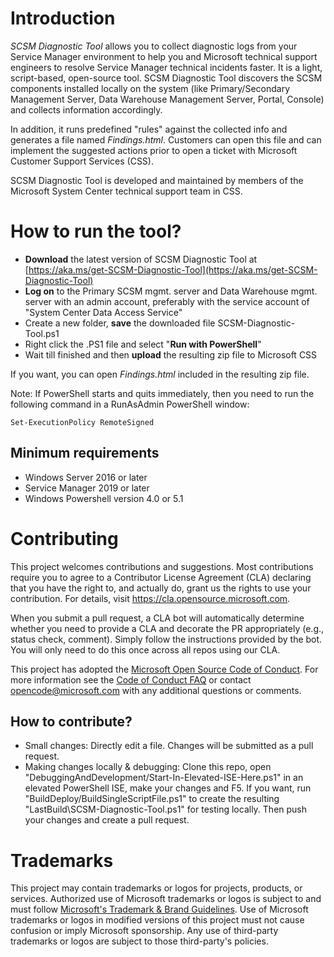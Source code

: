 # Introduction

*SCSM Diagnostic Tool* allows you to collect diagnostic logs from your Service Manager environment to help you and Microsoft technical support engineers to resolve Service Manager technical incidents faster. It is a light, script-based, open-source tool. SCSM Diagnostic Tool discovers the SCSM components installed locally on the system (like Primary/Secondary Management Server, Data Warehouse Management Server, Portal, Console) and collects information accordingly.

In addition, it runs predefined "rules" against the collected info and generates a file named *Findings.html*. Customers can open this file and can implement the suggested actions prior to open a ticket with Microsoft Customer Support Services (CSS).

SCSM Diagnostic Tool is developed and maintained by members of the Microsoft System Center technical support team in CSS.

# How to run the tool?

- **Download** the latest version of SCSM Diagnostic Tool at [https://aka.ms/get-SCSM-Diagnostic-Tool](https://aka.ms/get-SCSM-Diagnostic-Tool)
- **Log on** to the Primary SCSM mgmt. server and Data Warehouse mgmt. server with an admin account, preferably with the service account of "System Center Data Access Service"
- Create a new folder, **save** the downloaded file SCSM-Diagnostic-Tool.ps1
- Right click the .PS1 file and select "**Run with PowerShell**"
- Wait till finished and then **upload** the resulting zip file to Microsoft CSS

If you want, you can open *Findings.html* included in the resulting zip file.
 
Note: If PowerShell starts and quits immediately, then you need to run the following command in a RunAsAdmin PowerShell window:

`Set-ExecutionPolicy RemoteSigned`

## Minimum requirements

- Windows Server 2016 or later
- Service Manager 2019 or later
- Windows Powershell version 4.0 or 5.1

# Contributing

This project welcomes contributions and suggestions.  Most contributions require you to agree to a
Contributor License Agreement (CLA) declaring that you have the right to, and actually do, grant us
the rights to use your contribution. For details, visit https://cla.opensource.microsoft.com.

When you submit a pull request, a CLA bot will automatically determine whether you need to provide
a CLA and decorate the PR appropriately (e.g., status check, comment). Simply follow the instructions
provided by the bot. You will only need to do this once across all repos using our CLA.

This project has adopted the [Microsoft Open Source Code of Conduct](https://opensource.microsoft.com/codeofconduct/).
For more information see the [Code of Conduct FAQ](https://opensource.microsoft.com/codeofconduct/faq/) or
contact [opencode@microsoft.com](mailto:opencode@microsoft.com) with any additional questions or comments.

## How to contribute?

- Small changes: Directly edit a file. Changes will be submitted as a pull request.
- Making changes locally & debugging: Clone this repo, open "DebuggingAndDevelopment/Start-In-Elevated-ISE-Here.ps1" in an elevated PowerShell ISE, make your changes and F5. If you want, run "BuildDeploy/BuildSingleScriptFile.ps1" to create the resulting "LastBuild\SCSM-Diagnostic-Tool.ps1" for testing locally. Then push your changes and create a pull request.

# Trademarks

This project may contain trademarks or logos for projects, products, or services. Authorized use of Microsoft 
trademarks or logos is subject to and must follow 
[Microsoft's Trademark & Brand Guidelines](https://www.microsoft.com/en-us/legal/intellectualproperty/trademarks/usage/general).
Use of Microsoft trademarks or logos in modified versions of this project must not cause confusion or imply Microsoft sponsorship.
Any use of third-party trademarks or logos are subject to those third-party's policies.
